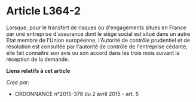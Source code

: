 # Article L364-2

Lorsque, pour le transfert de risques ou d'engagements situés en France par une entreprise d'assurance dont le siège social
est situé dans un autre Etat membre de l'Union européenne, l'Autorité de contrôle prudentiel et de résolution est consultée
par l'autorité de contrôle de l'entreprise cédante, elle fait connaître son avis ou son accord dans les trois mois suivant la
réception de la demande.

**Liens relatifs à cet article**

_Créé par_:

  - ORDONNANCE n°2015-378 du 2 avril 2015 - art. 5
